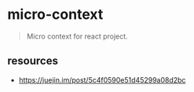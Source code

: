 # micro-context
> Micro context for react project.

## resources
- https://juejin.im/post/5c4f0590e51d45299a08d2bc
